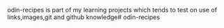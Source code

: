odin-recipes is part of my learning projects which tends to test on use of links,images,git and github knowledge# odin-recipes
